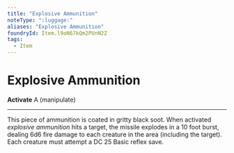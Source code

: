 ```yaml
---
title: "Explosive Ammunition"
noteType: ":luggage:"
aliases: "Explosive Ammunition"
foundryId: Item.l9oN67kQm2PUnN2Z
tags:
  - Item
---
```


# Explosive Ammunition

**Activate** A (manipulate)

* * *

This piece of ammunition is coated in gritty black soot. When activated _explosive ammunition_ hits a target, the missile explodes in a 10 foot burst, dealing 6d6 fire damage to each creature in the area (including the target). Each creature must attempt a DC 25 Basic reflex save.
